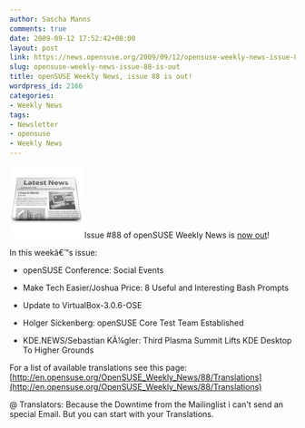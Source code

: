```yaml
---
author: Sascha Manns
comments: true
date: 2009-09-12 17:52:42+00:00
layout: post
link: https://news.opensuse.org/2009/09/12/opensuse-weekly-news-issue-88-is-out/
slug: opensuse-weekly-news-issue-88-is-out
title: openSUSE Weekly News, issue 88 is out!
wordpress_id: 2166
categories:
- Weekly News
tags:
- Newsletter
- opensuse
- Weekly News
---
```


![news](/wp-content/uploads/2007/11/knewsticker.png) Issue #88 of openSUSE Weekly News is [now out](http://en.opensuse.org/OpenSUSE_Weekly_News/88)!

In this weekâ€™s issue:



	
  * openSUSE Conference: Social Events

	
  * Make Tech Easier/Joshua Price: 8 Useful and Interesting Bash Prompts

	
  * Update to VirtualBox-3.0.6-OSE

	
  * Holger Sickenberg: openSUSE Core Test Team Established

	
  * KDE.NEWS/Sebastian KÃ¼gler: Third Plasma Summit Lifts KDE Desktop To Higher Grounds


For a list of available translations see this page:
[http://en.opensuse.org/OpenSUSE_Weekly_News/88/Translations](http://en.opensuse.org/OpenSUSE_Weekly_News/88/Translations)

@ Translators: Because the Downtime from the Mailinglist i can't send an special Email. But you can start with your Translations.
